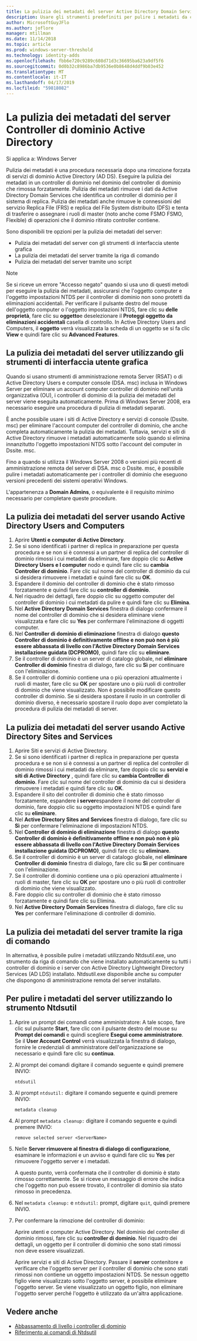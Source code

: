 ```yaml
---
title: La pulizia dei metadati del server Active Directory Domain Services
description: Usare gli strumenti predefiniti per pulire i metadati da controller di dominio rimossi
author: MicrosoftGuyJFlo
ms.author: joflore
manager: mtillman
ms.date: 11/14/2018
ms.topic: article
ms.prod: windows-server-threshold
ms.technology: identity-adds
ms.openlocfilehash: fbb6e720c9289c608d71d3c36695ba623a9df5f6
ms.sourcegitcommit: 0d0b32c8986ba7db9536e0b8648d4ddf9b03e452
ms.translationtype: MT
ms.contentlocale: it-IT
ms.lasthandoff: 04/17/2019
ms.locfileid: "59818082"
---
```

# <a name="clean-up-active-directory-domain-controller-server-metadata"></a>La pulizia dei metadati del server Controller di dominio Active Directory

Si applica a: Windows Server

Pulizia dei metadati è una procedura necessaria dopo una rimozione forzata di servizi di dominio Active Directory (AD DS). Eseguire la pulizia dei metadati in un controller di dominio nel dominio del controller di dominio che rimossa forzatamente. Pulizia dei metadati rimuove i dati da Active Directory Domain Services che identifica un controller di dominio per il sistema di replica. Pulizia dei metadati anche rimuove le connessioni del servizio Replica File (FRS) e replica del File System distribuito (DFS) e tenta di trasferire o assegnare i ruoli di master (noto anche come FSMO FSMO, Flexible) di operazioni che il dominio ritirato controller contiene.

Sono disponibili tre opzioni per la pulizia dei metadati del server:

- Pulizia dei metadati del server con gli strumenti di interfaccia utente grafica
- La pulizia dei metadati del server tramite la riga di comando
- Pulizia dei metadati del server tramite uno script

> [!NOTE]
> Se si riceve un errore "Accesso negato" quando si usa uno di questi metodi per eseguire la pulizia dei metadati, assicurarsi che l'oggetto computer e l'oggetto impostazioni NTDS per il controller di dominio non sono protetti da eliminazioni accidentali. Per verificare il pulsante destro del mouse dell'oggetto computer o l'oggetto impostazioni NTDS, fare clic su **delle proprietà**, fare clic su **oggetto**e deselezionare il **Proteggi oggetto da eliminazioni accidentali** casella di controllo. In Active Directory Users and Computers, il **oggetto** verrà visualizzata la scheda di un oggetto se si fa clic **View** e quindi fare clic su **Advanced Features**.

## <a name="clean-up-server-metadata-using-gui-tools"></a>La pulizia dei metadati del server utilizzando gli strumenti di interfaccia utente grafica

Quando si usano strumenti di amministrazione remota Server (RSAT) o di Active Directory Users e computer console (DSA. msc) inclusa in Windows Server per eliminare un account computer controller di dominio nell'unità organizzativa (OU), i controller di dominio di la pulizia dei metadati del server viene eseguita automaticamente. Prima di Windows Server 2008, era necessario eseguire una procedura di pulizia di metadati separati.

È anche possibile usare i siti di Active Directory e servizi di console (Dssite. msc) per eliminare l'account computer del controller di dominio, che anche completa automaticamente la pulizia dei metadati. Tuttavia, servizi e siti di Active Directory rimuove i metadati automaticamente solo quando si elimina innanzitutto l'oggetto impostazioni NTDS sotto l'account del computer in Dssite. msc.

Fino a quando si utilizza il Windows Server 2008 o versioni più recenti di amministrazione remota del server di DSA. msc o Dssite. msc, è possibile pulire i metadati automaticamente per i controller di dominio che eseguono versioni precedenti dei sistemi operativi Windows.

L'appartenenza a **Domain Admins**, o equivalente è il requisito minimo necessario per completare queste procedure.

## <a name="clean-up-server-metadata-using-activedirectory-users-and-computers"></a>La pulizia dei metadati del server usando Active Directory Users and Computers

1. Aprire **Utenti e computer di Active Directory**.
2. Se si sono identificati i partner di replica in preparazione per questa procedura e se non si è connessi a un partner di replica del controller di dominio rimossi i cui metadati da eliminare, fare doppio clic su **Active Directory Users e I computer** nodo e quindi fare clic su **cambia Controller di dominio**. Fare clic sul nome del controller di dominio da cui si desidera rimuovere i metadati e quindi fare clic su **OK**.
3. Espandere il dominio del controller di dominio che è stato rimosso forzatamente e quindi fare clic su **controller di dominio**.
4. Nel riquadro dei dettagli, fare doppio clic su oggetto computer del controller di dominio i cui metadati da pulire e quindi fare clic su **Elimina**.
5. Nel **Active Directory Domain Services** finestra di dialogo confermare il nome del controller di dominio che si desidera eliminare viene visualizzata e fare clic su **Yes** per confermare l'eliminazione di oggetti computer.
6. Nel **Controller di dominio di eliminazione** finestra di dialogo **questo Controller di dominio è definitivamente offline e non può non è più essere abbassata di livello con l'Active Directory Domain Services installazione guidata (DCPROMO)**, quindi fare clic su **eliminare**.
7. Se il controller di dominio è un server di catalogo globale, nel **eliminare Controller di dominio** finestra di dialogo, fare clic su **Sì** per continuare con l'eliminazione.
8. Se il controller di dominio contiene una o più operazioni attualmente i ruoli di master, fare clic su **OK** per spostare uno o più ruoli di controller di dominio che viene visualizzato. Non è possibile modificare questo controller di dominio. Se si desidera spostare il ruolo in un controller di dominio diverso, è necessario spostare il ruolo dopo aver completato la procedura di pulizia dei metadati di server.

## <a name="clean-up-server-metadata-using-activedirectory-sites-and-services"></a>La pulizia dei metadati del server usando Active Directory Sites and Services

1. Aprire Siti e servizi di Active Directory.
2. Se si sono identificati i partner di replica in preparazione per questa procedura e se non si è connessi a un partner di replica del controller di dominio rimossi i cui metadati da eliminare, fare doppio clic su **servizi e siti di Active Directory** , quindi fare clic su **cambia Controller di dominio**. Fare clic sul nome del controller di dominio da cui si desidera rimuovere i metadati e quindi fare clic su **OK**.
3. Espandere il sito del controller di dominio che è stato rimosso forzatamente, espandere **i server**espandere il nome del controller di dominio, fare doppio clic su oggetto impostazioni NTDS e quindi fare clic su **eliminare**.
4. Nel **Active Directory Sites and Services** finestra di dialogo, fare clic su **Sì** per confermare l'eliminazione di impostazioni NTDS.
5. Nel **Controller di dominio di eliminazione** finestra di dialogo **questo Controller di dominio è definitivamente offline e non può non è più essere abbassata di livello con l'Active Directory Domain Services installazione guidata (DCPROMO)**, quindi fare clic su **eliminare**.
6. Se il controller di dominio è un server di catalogo globale, nel **eliminare Controller di dominio** finestra di dialogo, fare clic su **Sì** per continuare con l'eliminazione.
7. Se il controller di dominio contiene una o più operazioni attualmente i ruoli di master, fare clic su **OK** per spostare uno o più ruoli di controller di dominio che viene visualizzato.
8. Fare doppio clic su controller di dominio che è stato rimosso forzatamente e quindi fare clic su Elimina.
9. Nel **Active Directory Domain Services** finestra di dialogo, fare clic su **Yes** per confermare l'eliminazione di controller di dominio.

## <a name="clean-up-server-metadata-using-the-command-line"></a>La pulizia dei metadati del server tramite la riga di comando

In alternativa, è possibile pulire i metadati utilizzando Ntdsutil.exe, uno strumento da riga di comando che viene installato automaticamente su tutti i controller di dominio e i server con Active Directory Lightweight Directory Services (AD LDS) installato. Ntdsutil.exe disponibile anche su computer che dispongono di amministrazione remota del server installato.

## <a name="to-clean-up-server-metadata-by-using-ntdsutil"></a>Per pulire i metadati del server utilizzando lo strumento Ntdsutil

1. Aprire un prompt dei comandi come amministratore: A tale scopo, fare clic sul pulsante **Start**, fare clic con il pulsante destro del mouse su **Prompt dei comandi** e quindi scegliere **Esegui come amministratore**. Se il **User Account Control** verrà visualizzata la finestra di dialogo, fornire le credenziali di amministratore dell'organizzazione se necessario e quindi fare clic su **continua**.
2. Al prompt dei comandi digitare il comando seguente e quindi premere INVIO:

   `ntdsutil`

3. Al prompt `ntdsutil:` digitare il comando seguente e quindi premere INVIO:

   `metadata cleanup`

4. Al prompt `metadata cleanup:` digitare il comando seguente e quindi premere INVIO:

   `remove selected server <ServerName>`

5. Nelle **Server rimuovere al finestra di dialogo di configurazione**, esaminare le informazioni e un avviso e quindi fare clic su **Yes** per rimuovere l'oggetto server e i metadati.

   A questo punto, verrà confermata che il controller di dominio è stato rimosso correttamente. Se si riceve un messaggio di errore che indica che l'oggetto non può essere trovato, il controller di dominio sia stato rimosso in precedenza.

6. Nel `metadata cleanup:` e `ntdsutil:` prompt, digitare `quit`, quindi premere INVIO.

7. Per confermare la rimozione del controller di dominio:

   Aprire utenti e computer Active Directory. Nel dominio del controller di dominio rimossi, fare clic su **controller di dominio**. Nel riquadro dei dettagli, un oggetto per il controller di dominio che sono stati rimossi non deve essere visualizzati.

   Aprire servizi e siti di Active Directory. Passare il **server** contenitore e verificare che l'oggetto server per il controller di dominio che sono stati rimossi non contiene un oggetto impostazioni NTDS. Se nessun oggetto figlio viene visualizzato sotto l'oggetto server, è possibile eliminare l'oggetto server. Se viene visualizzato un oggetto figlio, non eliminare l'oggetto server perché l'oggetto è utilizzato da un'altra applicazione.

## <a name="see-also"></a>Vedere anche

* [Abbassamento di livello i controller di dominio](Demoting-Domain-Controllers-and-Domains--Level-200-.md)
* [Riferimento ai comandi di Ntdsutil](https://docs.microsoft.com/previous-versions/windows/it-pro/windows-server-2008-R2-and-2008/cc753343(v=ws.10))
